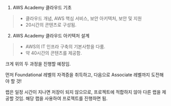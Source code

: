 1. AWS Academy 클라우드 기초

> * 클라우드 개념, AWS 핵심 서비스, 보안 아키텍처, 보안 및 지원  
> * 20시간의 콘텐츠로 구성됨.

2. AWS Academy 클라우드 아키텍처 설계

> * AWS의 IT 인프라 구축의 기본사항을 다룸.  
> * 약 40시간의 콘텐츠를 제공함.
 
크게 위의 두 과정을 진행할 예정임. 

먼저 Foundational 레벨의 자격증을 취득하고, 다음으로 Associate 레벨까지 도전해야 할 것!

랩은 일정 시간이 지나면 저장이 되지 않으므로, 프로젝트에 적합하지 않아 다른 랩을 제공할 것임. 해당 랩을 사용하여 프로젝트를 진행하면 됨.
